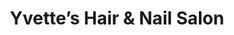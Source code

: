 ---
title: "Yvette’s Hair & Nail Salon"
url: /washington/yvettes-hair-und-nail-salon/
shop: Friseur
---